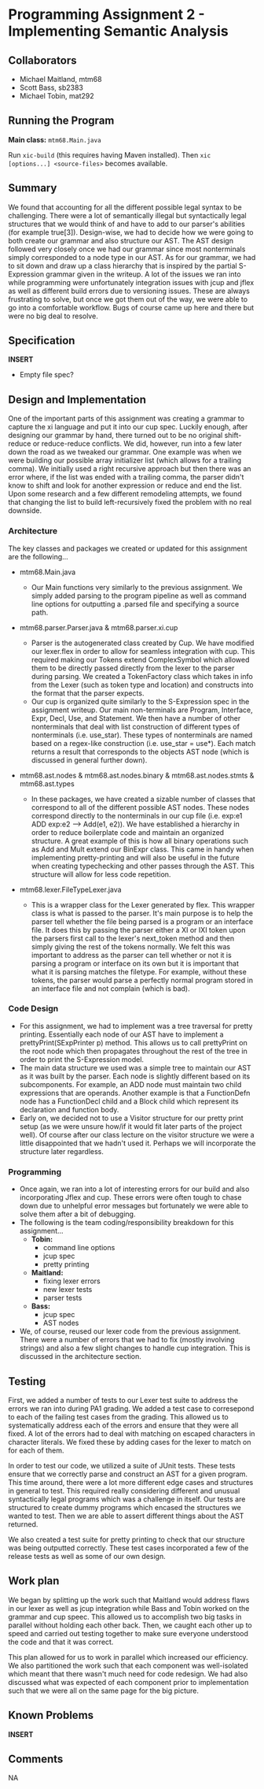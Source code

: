 # Programming Assignment 2 - Implementing Semantic Analysis

## Collaborators
* Michael Maitland, mtm68
* Scott Bass, sb2383
* Michael Tobin, mat292

## Running the Program

**Main class:** `mtm68.Main.java`

Run `xic-build` (this requires having Maven installed). Then `xic [options...] <source-files>` becomes available.

## Summary

We found that accounting for all the different possible legal syntax to be challenging. There were a lot of semantically illegal but syntactically legal structures that we would think of and have to add to our parser's abilities (for example true[3]). Design-wise, we had to decide how we were going to both create our grammar and also structure our AST. The AST design followed very closely once we had our grammar since most nonterminals simply corresponded to a node type in our AST. As for our grammar, we had to sit down and draw up a class hierarchy that is inspired by the partial S-Expression grammar given in the writeup. A lot of the issues we ran into while programming were unfortunately integration issues with jcup and jflex as well as different build errors due to versioning issues. These are always frustrating to solve, but once we got them out of the way, we were able to go into a comfortable workflow. Bugs of course came up here and there but were no big deal to resolve.

## Specification

**INSERT**
- Empty file spec?

## Design and Implementation 
One of the important parts of this assignment was creating a grammar to capture the xi language and put it into our cup spec. Luckily enough, after designing our grammar by hand, there turned out to be no original shift-reduce or reduce-reduce conflicts. We did, however, run into a few later down the road as we tweaked our grammar. One example was when we were building our possible array initializer list (which allows for a trailing comma). We initially used a right recursive approach but then there was an error where, if the list was ended with a trailing comma, the parser didn't know to shift and look for another expression or reduce and end the list. Upon some research and a few different remodeling attempts, we found that changing the list to build left-recursively fixed the problem with no real downside.

### Architecture ###
The key classes and packages we created or updated for this assignment are the following...
 
- mtm68.Main.java
    - Our Main functions very similarly to the previous assignment. We simply added parsing to the program pipeline as well as command line options for outputting a .parsed file and specifying a source path.
 				  
- mtm68.parser.Parser.java & mtm68.parser.xi.cup
    - Parser is the autogenerated class created by Cup. We have modified our lexer.flex in order to allow for seamless integration with cup. This required making our Tokens extend ComplexSymbol which allowed them to be directly passed directly from the lexer to the parser during parsing. We created a TokenFactory class which takes in info from the Lexer (such as token type and location) and constructs into the format that the parser expects. 
    - Our cup is organized quite similarly to the S-Expression spec in the assignment writeup. Our main non-terminals are Program, Interface, Expr, Decl, Use, and Statement. We then have a number of other nonterminals that deal with list construction of different types of nonterminals (i.e. use_star). These types of nonterminals are named based on a regex-like construction (i.e. use_star = use*). Each match returns a result that corresponds to the objects AST node (which is discussed in general further down).
    
- mtm68.ast.nodes & mtm68.ast.nodes.binary & mtm68.ast.nodes.stmts & mtm68.ast.types
    - In these packages, we have created a sizable number of classes that correspond to all of the different possible AST nodes. These nodes correspond directly to the nonterminals in our cup file (i.e. exp:e1 ADD exp:e2 --> Add(e1, e2)). We have established a hierarchy in order to reduce boilerplate code and maintain an organized structure. A great example of this is how all binary operations such as Add and Mult extend our BinExpr class. This came in handy when implementing pretty-printing and will also be useful in the future when creating typechecking and other passes through the AST. This structure will allow for less code repetition.
    
- mtm68.lexer.FileTypeLexer.java
    - This is a wrapper class for the Lexer generated by flex. This wrapper class is what is passed to the parser. It's main purpose is to help the parser tell whether the file being parsed is a program or an interface file. It does this by passing the parser either a XI or IXI token upon the parsers first call to the lexer's next_token method and then simply giving the rest of the tokens normally. We felt this was important to address as the parser can tell whether or not it is parsing a program or interface on its own but it is important that what it is parsing matches the filetype. For example, without these tokens, the parser would parse a perfectly normal program stored in an interface file and not complain (which is bad).
    
### Code Design ###
- For this assignment, we had to implement was a tree traversal for pretty printing. Essentially each node of our AST have to implement a prettyPrint(SExpPrinter p) method. This allows us to call prettyPrint on the root node which then propagates throughout the rest of the tree in order to print the S-Expression model.
- The main data structure we used was a simple tree to maintain our AST as it was built by the parser. Each node is slightly different based on its subcomponents. For example, an ADD node must maintain two child expressions that are operands. Another example is that a FunctionDefn node has a FunctionDecl child and a Block child which represent its declaration and function body.
- Early on, we decided not to use a Visitor structure for our pretty print setup (as we were unsure how/if it would fit later parts of the project well). Of course after our class lecture on the visitor structure we were a little disappointed that we hadn't used it. Perhaps we will incorporate the structure later regardless.

### Programming ###
- Once again, we ran into a lot of interesting errors for our build and also incorporating Jflex and cup. These errors were often tough to chase down due to unhelpful error messages but fortunately we were able to solve them after a bit of debugging.
- The following is the team coding/responsibility breakdown for this assignment...
    - **Tobin:** 
       - command line options
       - jcup spec
       - pretty printing
    - **Maitland:**
        - fixing lexer errors
        - new lexer tests
        - parser tests 
    - **Bass:**
        - jcup spec
        - AST nodes 
 - We, of course, reused our lexer code from the previous assignment. There were a number of errors that we had to fix (mostly involving strings) and also a few slight changes to handle cup integration. This is discussed in the architecture section.
 
## Testing
First, we added a number of tests to our Lexer test suite to address the errors we ran into during PA1 grading. We added a test case to corresepond to each of the failing test cases from the grading. This allowed us to systematically address each of the errors and ensure that they were all fixed. A lot of the errors had to deal with matching on escaped characters in character literals. We fixed these by adding cases for the lexer to match on for each of them.

In order to test our code, we utilized a suite of JUnit tests. These tests ensure that we correctly parse and construct an AST for a given program. This time around, there were a lot more different edge cases and structures in general to test. This required really considering different and unusual syntactically legal programs which was a challenge in itself. Our tests are structured to create dummy programs which encased the structures we wanted to test. Then we are able to assert different things about the AST returned.

We also created a test suite for pretty printing to check that our structure was being outputted correctly. These test cases incorporated a few of the release tests as well as some of our own design. 

## Work plan

We began by splitting up the work such that Maitland would address flaws in our lexer as well as jcup integration while Bass and Tobin worked on the grammar and cup speec. This allowed us to accomplish two big tasks in parallel without holding each other back. Then, we caught each other up to speed and carried out testing together to make sure everyone understood the code and that it was correct.

This plan allowed for us to work in parallel which increased our efficiency. We also partitioned the work such that each component was well-isolated which meant that there wasn't much need for code redesign. We had also discussed what was expected of each component prior to implementation such that we were all on the same page for the big picture.

## Known Problems

**INSERT**

## Comments

NA

